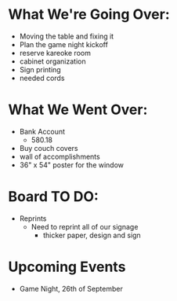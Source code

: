 # What We're Going Over:

- Moving the table and fixing it
- Plan the game night kickoff
- reserve kareoke room
- cabinet organization
- Sign printing
- needed cords


# What We Went Over:

- Bank Account
    - 580.18
- Buy couch covers
- wall of accomplishments
- 36" x 54" poster for the window


# Board TO DO:

- Reprints
    - Need to reprint all of our signage
        - thicker paper, design and sign


# Upcoming Events

- Game Night, 26th of September
